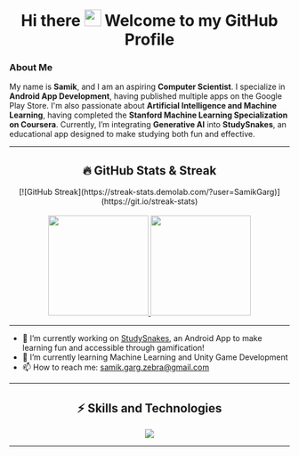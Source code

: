 <h1 align="center">Hi there <img src="https://media.giphy.com/media/hvRJCLFzcasrR4ia7z/giphy.gif" width="30px"/> Welcome to my GitHub Profile</h1>

### About Me
My name is **Samik**, and I am an aspiring **Computer Scientist**. I specialize in **Android App Development**, having published multiple apps on the Google Play Store. I'm also passionate about **Artificial Intelligence and Machine Learning**, having completed the **Stanford Machine Learning Specialization on Coursera**. Currently, I’m integrating **Generative AI** into **StudySnakes**, an educational app designed to make studying both fun and effective.

---

<h2 align="center">🔥 GitHub Stats & Streak</h2>
<p align="center">
  [![GitHub Streak](https://streak-stats.demolab.com/?user=SamikGarg)](https://git.io/streak-stats)
  <br><br>
  <a href="https://github.com/samikgarg/github-readme-stats">
    <img height="180em" src="https://github-readme-stats.vercel.app/api?username=samikgarg&show_icons=true&theme=radical&hide_border=true" />
  </a>
  <a href="https://github.com/samikgarg/github-readme-stats">
    <img height="180em" src="https://github-readme-stats.vercel.app/api/top-langs/?username=samikgarg&layout=compact&theme=radical&hide_border=true" />
  </a>
</p>

---

<!-- Feel free to uncomment & customize below 👇 -->
- 🔭 I’m currently working on <a href="https://github.com/samikgarg/StudySnakes">StudySnakes</a>, an Android App to make learning fun and accessible through gamification!
- 🌱 I’m currently learning Machine Learning and Unity Game Development
- 📫 How to reach me: samik.garg.zebra@gmail.com

---

<h2 align="center">⚡ Skills and Technologies</h2>

<p align="center">
  <a href="https://github.com/samikgarg">
    <img src="https://skillicons.dev/icons?i=androidstudio,anaconda,atom,nodejs,js,nextjs,py,html,css,react,cs,idea,kotlin,regex,opencv,github,java,sqlite,tensorflow,sklearn,svg,vscode,eclipse,tailwind,bootstrap,swift,firebase,vercel,mysql,replit,xd,cpp&perline=20" />
  </a>
</p>

---

